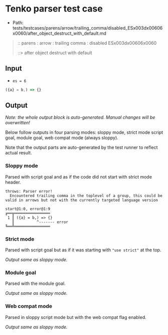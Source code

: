 # Tenko parser test case

- Path: tests/testcases/parens/arrow/trailing_comma/disabled_ESx003dx00606x0060/after_object_destruct_with_default.md

> :: parens : arrow : trailing comma : disabled ESx003dx00606x0060
>
> ::> after object destruct with default

## Input

- `es = 6`

`````js
({a} = b,) => {}
`````

## Output

_Note: the whole output block is auto-generated. Manual changes will be overwritten!_

Below follow outputs in four parsing modes: sloppy mode, strict mode script goal, module goal, web compat mode (always sloppy).

Note that the output parts are auto-generated by the test runner to reflect actual result.

### Sloppy mode

Parsed with script goal and as if the code did not start with strict mode header.

`````
throws: Parser error!
  Encountered trailing comma in the toplevel of a group, this could be valid in arrows but not with the currently targeted language version

start@1:0, error@1:9
╔══╦════════════════
 1 ║ ({a} = b,) => {}
   ║          ^------- error
╚══╩════════════════

`````

### Strict mode

Parsed with script goal but as if it was starting with `"use strict"` at the top.

_Output same as sloppy mode._

### Module goal

Parsed with the module goal.

_Output same as sloppy mode._

### Web compat mode

Parsed in sloppy script mode but with the web compat flag enabled.

_Output same as sloppy mode._
